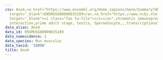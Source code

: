 ```yaml
---
csv: Ano4,<a href="https://www.ensembl.org/Homo_sapiens/Gene/Summary?db=core;g=ENSMUSG00000035189"
  target="_blank">ENSMUSG00000035189</a>,<a href="https://www.ncbi.nlm.nih.gov/pubmed/25450459"
  target="_blank"><i class="fas fa-file"></i></a>",chromatin immunoprecipitation assay,direct
  interaction,prime adult stage, testis, Spermatocyte,,,transcriptional regulation,
data_alias: Ano4
data_id: ENSMUSG00000035189
data_numevidence: 1
data_species: Mus musculus
data_taxid: '10090'
title: Ano4
---
```

